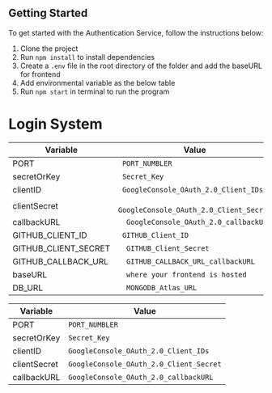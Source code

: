 ## Getting Started

To get started with the Authentication Service, follow the instructions below:

1. Clone the project
2. Run `npm install` to install dependencies
3. Create a `.env` file in the root directory of the folder and add the baseURL for frontend
4. Add environmental variable as the below table
5. Run `npm start` in terminal to run the program

# Login System

| Variable             | Value                                    |
| -------------------- | ---------------------------------------- |
| PORT                 | ` PORT_NUMBLER`                          |
| secretOrKey          | ` Secret_Key`                            |
| clientID             | ` GoogleConsole_OAuth_2.0_Client_IDs`    |
| clientSecret         | ` GoogleConsole_OAuth_2.0_Client_Secret` |
| callbackURL          | `  GoogleConsole_OAuth_2.0_callbackURL`  |
| GITHUB_CLIENT_ID     | ` GITHUB_Client_ID`                      |
| GITHUB_CLIENT_SECRET | `  GITHUB_Client_Secret`                 |
| GITHUB_CALLBACK_URL  | `  GITHUB_CALLBACK_URL_callbackURL`      |
| baseURL              | `  where your frontend is hosted`        |
| DB_URL               | `  MONGODB_Atlas_URL`                    |


| Variable     | Value                                    |
| ------------ | ---------------------------------------- |
| PORT         | `PORT_NUMBLER`                          |
| secretOrKey  | `Secret_Key`                            |
| clientID     | `GoogleConsole_OAuth_2.0_Client_IDs`    |
| clientSecret | `GoogleConsole_OAuth_2.0_Client_Secret` |
| callbackURL  | `GoogleConsole_OAuth_2.0_callbackURL`  |
